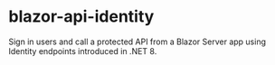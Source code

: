 # blazor-api-identity
Sign in users and call a protected API from a Blazor Server app using Identity endpoints introduced in .NET 8.
